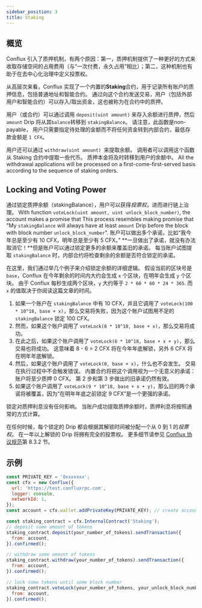 ```yaml
---
sidebar_position: 3
title: Staking
---
```


## 概览

Conflux 引入了质押机制，有两个原因：第一，质押机制提供了一种更好的方式来收取存储空间的占用费用（与“一次付费，永久占用”相比）；第二，这种机制也有助于在去中心化治理中定义投票权。

从高层次来看，Conflux 实现了一个内置的**Staking**合约，用于记录所有账户的质押信息，包括普通地址和智能合约。 通过向这个合约发送交易，用户（包括外部用户和智能合约）可以存入/取出资金，这也被称为在合约中的质押。

用户（或合约）可以通过调用 `deposit(uint amount)` 来存入余额进行质押，然后 `amount` Drip 将从其`balance`转移到 `stakingBalance`。 请注意，此函数是non-payable， 用户只需要指定待处理的金额而不将任何资金转到内部合约，最低存款金额是 `1 CFX`。

用户还可以通过 `withdraw(uint amount) `来提取余额。 调用者可以调用这个函数从 Staking 合约中提取一些代币。 质押本金将及时转移到用户的余额中。 All the withdrawal applications will be processed on a first-come-first-served basis according to the sequence of staking orders.

## Locking and Voting Power

通过锁定质押余额（stakingBalance），用户可以获得*投票权*，进而进行链上治理。 With function `voteLock(uint amount, uint unlock_block_number)`, the account makes a promise that This process resembles making promise that "My `stakingBalance` will always have at least `amount` Drip before the block with block number `unlock_block_number`". 账户可以做出多个承诺，比如“我今年总是至少有 10 CFX，明年总是至少有 5 CFX。”  **一旦做出了承诺，就没有办法取消它！**但是账户可以通过锁定更多的余额来覆盖旧的承诺。 每当账户试图提取 `stakingBalance` 时，内部合约将检查剩余的余额是否符合锁定的承诺。

在这里，我们通过举几个例子来介绍锁定余额的详细逻辑。 假设当前的区块号是 `base`，Conflux 在今年剩余的时间内大约会生成 `x` 个区块，在明年会生成 `y` 个区块。 由于 Conflux 每秒生成两个区块，`y` 大约等于 `2 * 60 * 60 * 24 * 365`. 而 `x` 的值取决于你阅读这篇文章的时间。

1. 如果一个账户在 `stakingBalance` 中有 10 CFX，并且它调用了 `voteLock(100 * 10^18, base + x)`，那么交易将失败，因为这个账户试图用不足的 `stakingBalance` 锁定 100 CFX。
2. 然而，如果这个账户调用了 `voteLock(8 * 10^18, base + x)`，那么交易将成功。
3. 在此之后，如果这个账户调用了 `voteLock(6 * 10^18, base + x + y)`，那么交易也将成功。 这意味着 8 - 6 = 2 CFX 将在今年年底解锁，另外 6 CFX 将在明年年底解锁。
4. 然后，如果这个账户调用了 `voteLock(0, base + x)`，什么也不会发生。 交易在执行过程中不会触发错误。 内置合约将把这个调用视为一个无意义的承诺：账户将至少质押 0 CFX。 第 2 步和第 3 步做出的旧承诺仍然有效。
5. 如果这个账户调用了 `voteLock(9 * 10^18, base + x + y)`，那么旧的两个承诺将被覆盖，因为“在明年年底之前锁定 9 CFX”是一个更强的承诺。

锁定对质押利息没有任何影响。 当账户成功提取质押余额时，质押利息将按照通常的方式计算。

在任何时候，每个锁定的 Drip 都会根据其解锁时间被分配一个从 0 到 1 的*投票权*。 在一年以上解锁的 Drip 将拥有完全的投票权。 更多细节请参见 [Conflux 协议规范](https://conflux-protocol.s3-ap-southeast-1.amazonaws.com/tech-specification.pdf)第 8.3.2 节。

## 示例

```javascript
const PRIVATE_KEY = '0xxxxxxx';
const cfx = new Conflux({
  url: 'https://test.confluxrpc.com',
  logger: console,
  networkId: 1,
});
const account = cfx.wallet.addPrivateKey(PRIVATE_KEY); // create account instance

const staking_contract = cfx.InternalContract('Staking');
// deposit some amount of tokens
staking_contract.deposit(your_number_of_tokens).sendTransaction({
  from: account,
}).confirmed();

// withdraw some amount of tokens
staking_contract.withdraw(your_number_of_tokens).sendTransaction({
  from: account,
}).confirmed();

// lock some tokens until some block number
staking_contract.voteLock(your_number_of_tokens, your_unlock_block_number).sendTransaction({
  from: account,
}).confirmed();
```
